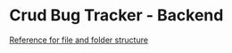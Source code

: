 # Crud Bug Tracker - Backend

[Reference for file and folder structure](https://www.terlici.com/2014/08/25/best-practices-express-structure.html)